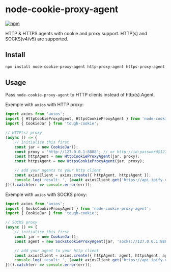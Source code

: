 # node-cookie-proxy-agent

[![npm](https://img.shields.io/npm/v/node-cookie-proxy-agent)](https://www.npmjs.com/package/node-cookie-proxy-agent)

HTTP & HTTPS agents with cookie and proxy support. HTTP(s) and SOCKS(v4/v5) are supported.

## Install

```bash
npm install node-cookie-proxy-agent http-proxy-agent https-proxy-agent socks-proxy-agent tough-cookie
```

## Usage

Pass `node-cookie-proxy-agent` to HTTP clients instead of http(s).Agent.

Exemple with `axios` with HTTP proxy:

```ts
import axios from 'axios';
import { HttpCookieProxyAgent, HttpsCookieProxyAgent } from 'node-cookie-proxy-agent';
import { CookieJar } from 'tough-cookie';

// HTTP(s) proxy
(async () => {
	// initialise this first
	const jar = new CookieJar();
	const proxy = 'http://127.0.0.1:8888'; // or http://id:password@127.0.0.1:8888 to use with authentication
	const httpAgent = new HttpCookieProxyAgent(jar, proxy);
	const httpsAgent = new HttpsCookieProxyAgent(jar, proxy);

	// add your agents to your http client
	const axiosClient = axios.create({ httpAgent, httpsAgent });
	console.log('result: ', (await axiosClient.get('https://api.ipify.org?format=json')).data);
})().catch(err => console.error(err));
```

Exemple with `axios` with SOCKS proxy:

```ts
import axios from 'axios';
import { SocksCookieProxyAgent } from 'node-cookie-proxy-agent';
import { CookieJar } from 'tough-cookie';

// SOCKS proxy
(async () => {
	// initialise this first
	const jar = new CookieJar();
	const agent = new SocksCookieProxyAgent(jar, 'socks://127.0.0.1:8888');

	// add your agent to your http client
	const axiosClient = axios.create({ httpAgent: agent, httpsAgent: agent });
	console.log('result: ', (await axiosClient.get('https://api.ipify.org?format=json')).data);
})().catch(err => console.error(err));
```
